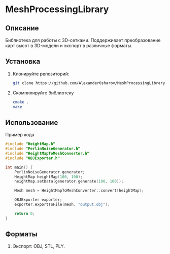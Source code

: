 # MeshProcessingLibrary

## Описание
Библиотека для работы с 3D-сетками. Поддерживает преобразование карт высот в 3D-модели и экспорт в различные форматы.

## Установка
1. Клонируйте репозиторий:
   ```bash
   git clone https://github.com/AlexanderOsharov/MeshProcessingLibrary.git
   ```
2. Скомпилируйте библиотеку
   ```bash
   cmake .
   make
   ```
## Использование
Пример кода
```C++
#include "HeightMap.h"
#include "PerlinNoiseGenerator.h"
#include "HeightMapToMeshConverter.h"
#include "OBJExporter.h"

int main() {
    PerlinNoiseGenerator generator;
    HeightMap heightMap(100, 100);
    heightMap.setData(generator.generate(100, 100));

    Mesh mesh = HeightMapToMeshConverter::convert(heightMap);

    OBJExporter exporter;
    exporter.exportToFile(mesh, "output.obj");

    return 0;
}
```

## Форматы
1. Экспорт: OBJ, STL, PLY.
